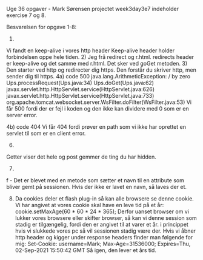 Uge 36 opgaver - Mark Sørensen
projectet week3day3e7 indeholder exercise 7 og 8.

Besvarelsen for opgave 1-8:

1)
Vi fandt en keep-alive i vores http header
Keep-alive header holder forbindelsen oppe hele tiden.
2)
Jeg frå redirect og r.html. redirects header er keep-alive og det samme med r.html.
Det sker ved goGet metoden.
3)
Den starter ved http og redirecter dig https.
Den forstår du skriver http, men sender dig til https.
4a) code 500
java.lang.ArithmeticException: / by zero
	Ups.processRequest(Ups.java:34)
	Ups.doGet(Ups.java:62)
	javax.servlet.http.HttpServlet.service(HttpServlet.java:626)
	javax.servlet.http.HttpServlet.service(HttpServlet.java:733)
	org.apache.tomcat.websocket.server.WsFilter.doFilter(WsFilter.java:53)
Vi får 500 fordi der er fejl i koden og den ikke kan dividere med 0 som er en server error.

4b) code 404
Vi får 404 fordi prøver en path som vi ikke har oprettet en servlet til som er en client error.

6)
Getter viser det hele og post gemmer de ting du har hidden.

7)
f - Det er blevet med en metode som sætter et navn til en attribute som bliver gemt på sessionen. Hvis der ikke er lavet en navn, så laves der et.

8) Da cookies deler et flash plug-in så kan alle browsere se denne cookie. Vi har angivet at vores cookie skal have en leve tid på et år: cookie.setMaxAge(60 * 60 * 24 * 365);
Derfor uanset browser om vi lukker vores browsere eller skifter browser, så kan vi denne session som stadig er tilgængelig, fordi den er angivet til at varer et år. i princippet hvis vi slukkede vores pc
så vil sessionen stadig være der. Hvis vi åbner http header og kigger under response headers finder man følgende for mig: Set-Cookie: username=Mark; Max-Age=31536000; Expires=Thu, 02-Sep-2021 15:50:42 GMT
Så igen, den lever et års tid.
